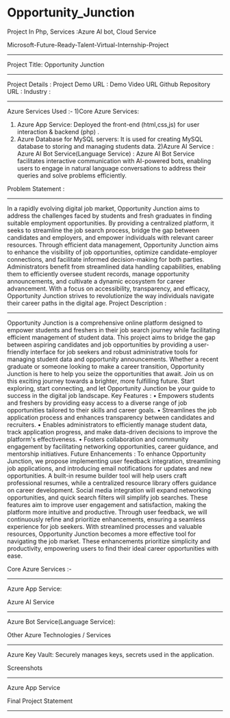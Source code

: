 # Opportunity_Junction
Project In Php, Services :Azure AI bot, Cloud Service 

Microsoft-Future-Ready-Talent-Virtual-Internship-Project
__________________________________________________________________________________________________________________________________________
Project Title: Opportunity   Junction
__________________________________________________________________________________________________________________________________________
Project Details :
Project Demo URL : 
Demo Video URL 
Github Repository URL : 
Industry : 
__________________________________________________________________________________________________________________________________________

Azure Services Used :-
1)Core Azure Services:
1. Azure App Service: Deployed the  front-end (html,css,js) for user interaction & backend (php) .
2. Azure  Database for MySQL servers: It is used for creating MySQL database to storing and managing students data.
2)Azure AI Service :
Azure AI Bot Service(Language Service) : Azure AI Bot Service facilitates interactive communication with AI-powered bots, enabling users to engage in natural language conversations to address their queries and solve problems efficiently.


Problem Statement :
__________________________________________________________________________________________________________________________________________
In a rapidly evolving digital job market, Opportunity Junction aims to address the challenges faced by students and fresh graduates in finding suitable employment opportunities. By providing a centralized platform, it seeks to streamline the job search process, bridge the gap between candidates and employers, and empower individuals with relevant career resources. Through efficient data management, Opportunity Junction aims to enhance the visibility of job opportunities, optimize candidate-employer connections, and facilitate informed decision-making for both parties. Administrators benefit from streamlined data handling capabilities, enabling them to efficiently oversee student records, manage opportunity announcements, and cultivate a dynamic ecosystem for career advancement. With a focus on accessibility, transparency, and efficacy, Opportunity Junction strives to revolutionize the way individuals navigate their career paths in the digital age.
Project Description :
__________________________________________________________________________________________________________________________________________
Opportunity Junction is a comprehensive online platform designed to empower students and freshers in their job search journey while facilitating efficient management of student data. This project aims to bridge the gap between aspiring candidates and job opportunities by providing a user-friendly interface for job seekers and robust administrative tools for managing student data and opportunity announcements.
Whether a recent graduate or someone looking to make a career transition, Opportunity Junction is here to help you seize the opportunities that await. Join us on this exciting journey towards a brighter, more fulfilling future. Start exploring, start connecting, and let Opportunity Junction be your guide to success in the digital job landscape.
Key Features :
•	Empowers students and freshers by providing easy access to a diverse range of job opportunities tailored to their skills and career goals.
•	Streamlines the job application process and enhances transparency between candidates and recruiters.
•	Enables administrators to efficiently manage student data, track application progress, and make data-driven decisions to improve the platform's effectiveness.
•	Fosters collaboration and community engagement by facilitating networking opportunities, career guidance, and mentorship initiatives.
Future Enhancements :
To enhance Opportunity Junction, we propose implementing user feedback integration, streamlining job applications, and introducing email notifications for updates and new opportunities. A built-in resume builder tool will help users craft professional resumes, while a centralized resource library offers guidance on career development. Social media integration will expand networking opportunities, and quick search filters will simplify job searches. These features aim to improve user engagement and satisfaction, making the platform more intuitive and productive. Through user feedback, we will continuously refine and prioritize enhancements, ensuring a seamless experience for job seekers. With streamlined processes and valuable resources, Opportunity Junction becomes a more effective tool for navigating the job market. These enhancements prioritize simplicity and productivity, empowering users to find their ideal career opportunities with ease.

Core Azure Services :-
__________________________________________________________________________________________________________________________________________

Azure App Service:





Azure AI Service 
__________________________________________________________________________________________________________________________________________
Azure Bot Service(Language Service):

Other Azure Technologies / Services
__________________________________________________________________________________________________________________________________________

Azure Key Vault:
Securely manages keys, secrets used in the application.

Screenshots
__________________________________________________________________________________________________________________________________________

Azure App Service

Final Project Statement
__________________________________________________________________________________________________________________________________________



